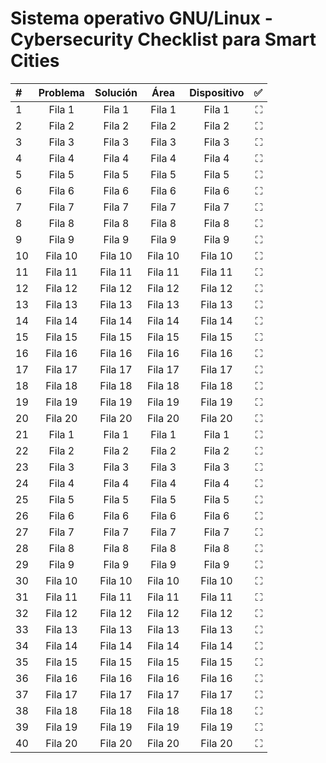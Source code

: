 # Sistema operativo GNU/Linux - Cybersecurity Checklist para Smart Cities

| # | Problema | Solución | Área | Dispositivo |  ✅  |
|:----------|:---------:|:---------:|:---------:|:---------:|----------:|
| 1    | Fila 1    | Fila 1    | Fila 1    | Fila 1    | ⛶    |
| 2    | Fila 2    | Fila 2    | Fila 2    | Fila 2    | ⛶    |
| 3    | Fila 3    | Fila 3    | Fila 3    | Fila 3    | ⛶    |
| 4    | Fila 4    | Fila 4    | Fila 4    | Fila 4    | ⛶    |
| 5    | Fila 5    | Fila 5    | Fila 5    | Fila 5    | ⛶    |
| 6    | Fila 6    | Fila 6    | Fila 6    | Fila 6    | ⛶    |
| 7    | Fila 7    | Fila 7    | Fila 7    | Fila 7    | ⛶    |
| 8    | Fila 8    | Fila 8    | Fila 8    | Fila 8    | ⛶    |
| 9    | Fila 9    | Fila 9    | Fila 9    | Fila 9    | ⛶    |
| 10   | Fila 10   | Fila 10   | Fila 10   | Fila 10   | ⛶   |
| 11   | Fila 11   | Fila 11   | Fila 11   | Fila 11   | ⛶   |
| 12   | Fila 12   | Fila 12   | Fila 12   | Fila 12   | ⛶   |
| 13   | Fila 13   | Fila 13   | Fila 13   | Fila 13   | ⛶   |
| 14   | Fila 14   | Fila 14   | Fila 14   | Fila 14   | ⛶   |
| 15   | Fila 15   | Fila 15   | Fila 15   | Fila 15   | ⛶   |
| 16   | Fila 16   | Fila 16   | Fila 16   | Fila 16   | ⛶   |
| 17   | Fila 17   | Fila 17   | Fila 17   | Fila 17   | ⛶   |
| 18   | Fila 18   | Fila 18   | Fila 18   | Fila 18   | ⛶   |
| 19   | Fila 19   | Fila 19   | Fila 19   | Fila 19   | ⛶   |
| 20   | Fila 20   | Fila 20   | Fila 20   | Fila 20   | ⛶   |
| 21    | Fila 1    | Fila 1    | Fila 1    | Fila 1    | ⛶    |
| 22    | Fila 2    | Fila 2    | Fila 2    | Fila 2    | ⛶    |
| 23    | Fila 3    | Fila 3    | Fila 3    | Fila 3    | ⛶    |
| 24    | Fila 4    | Fila 4    | Fila 4    | Fila 4    | ⛶    |
| 25    | Fila 5    | Fila 5    | Fila 5    | Fila 5    | ⛶    |
| 26    | Fila 6    | Fila 6    | Fila 6    | Fila 6    | ⛶    |
| 27    | Fila 7    | Fila 7    | Fila 7    | Fila 7    | ⛶    |
| 28    | Fila 8    | Fila 8    | Fila 8    | Fila 8    | ⛶    |
| 29    | Fila 9    | Fila 9    | Fila 9    | Fila 9    | ⛶    |
| 30   | Fila 10   | Fila 10   | Fila 10   | Fila 10   | ⛶   |
| 31   | Fila 11   | Fila 11   | Fila 11   | Fila 11   | ⛶   |
| 32   | Fila 12   | Fila 12   | Fila 12   | Fila 12   | ⛶   |
| 33   | Fila 13   | Fila 13   | Fila 13   | Fila 13   | ⛶   |
| 34   | Fila 14   | Fila 14   | Fila 14   | Fila 14   | ⛶   |
| 35   | Fila 15   | Fila 15   | Fila 15   | Fila 15   | ⛶   |
| 36   | Fila 16   | Fila 16   | Fila 16   | Fila 16   | ⛶   |
| 37   | Fila 17   | Fila 17   | Fila 17   | Fila 17   | ⛶   |
| 38   | Fila 18   | Fila 18   | Fila 18   | Fila 18   | ⛶   |
| 39   | Fila 19   | Fila 19   | Fila 19   | Fila 19   | ⛶   |
| 40   | Fila 20   | Fila 20   | Fila 20   | Fila 20   | ⛶   |
